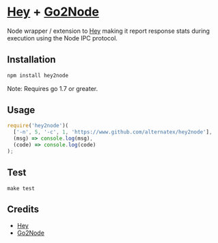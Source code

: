 # [Hey](https://github.com/rakyll/hey) + [Go2Node](https://github.com/zealic/go2node)

Node wrapper / extension to [Hey](https://github.com/rakyll/hey) making it report response stats during execution using the Node IPC protocol.

## Installation

```bash
npm install hey2node
```

Note: Requires go 1.7 or greater.

## Usage

```javascript
require('hey2node')(
  ['-n', 5, '-c', 1, 'https://www.github.com/alternatex/hey2node'],
  (msg) => console.log(msg),
  (code) => console.log(code)
);
```

## Test

```
make test
```

## Credits
- [Hey](https://github.com/rakyll/hey)
- [Go2Node](https://github.com/zealic/go2node)
